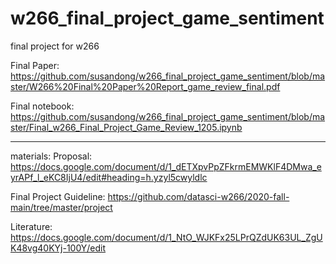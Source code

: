 # w266_final_project_game_sentiment
final project for w266  

Final Paper: https://github.com/susandong/w266_final_project_game_sentiment/blob/master/W266%20Final%20Paper%20Report_game_review_final.pdf 

Final notebook: https://github.com/susandong/w266_final_project_game_sentiment/blob/master/Final_w266_Final_Project_Game_Review_1205.ipynb

-------------------
materials:
Proposal: https://docs.google.com/document/d/1_dETXpvPpZFkrmEMWKlF4DMwa_eyrAPf_l_eKC8IjU4/edit#heading=h.yzyl5cwyldlc  

Final Project Guideline: https://github.com/datasci-w266/2020-fall-main/tree/master/project

Literature: https://docs.google.com/document/d/1_NtO_WJKFx25LPrQZdUK63UL_ZgUK48vg40KYj-100Y/edit

